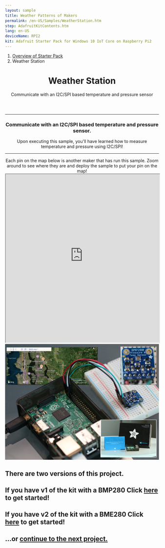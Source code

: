 ```yaml
---
layout: sample
title: Weather Patterns of Makers
permalink: /en-US/Samples/WeatherStation.htm
step: AdafruitKitContents.htm
lang: en-US
deviceName: RPI2
kit: Adafruit Starter Pack for Windows 10 IoT Core on Raspberry Pi2
---
```


<div class="row">
  <div class="col-xs-24">
    <ol class="breadcrumb">
      <li><a href="/Docs/AdafruitMakerKit">Overview of Starter Pack</a></li>
      <li class="active">Weather Station</li>
    </ol>
    <header class="page-title-header remove-top-margin">
      <h1 class="page-title">Weather Station</h1>
      <div class="page-subtitle">Communicate with an I2C/SPI based temperature and pressure sensor</div>
    </header>
  </div>
</div>

<hr/>

<div class="row">
  <div class="col-xs-24">
    <center>
    <h3>Communicate with an I2C/SPI based temperature and pressure sensor.</h3>
    Upon executing this sample, you'll have learned how to measure temperature and pressure using I2C/SPI!
    <hr/>
    Each pin on the map below is another maker that has run this sample. Zoom around to see where they are and deploy the sample to put your pin on the map!
  </center>
  </div>
</div>

<iframe class="maker-kit" src="https://adafruitsample.azurewebsites.net/cardViewer?lesson=203" width="100%" height="550px" scrolling="no"></iframe>

<div class="row projectRow">
  <div class="col-md-12 col-xs-24">
    <img src="../../../Resources/images/AdafruitStarterPack/WeatherStation.jpg">
  </div>
  <div class="col-md-12 col-xs-24">
    <h2>There are two versions of this project.</h2>
    <h2 class="text-center thin-header">If you have v1 of the kit with a BMP280 Click <a target="_blank" href="https://www.hackster.io/windows-iot/weather-station">here</a> to get started!</h2>
    <h2 class="text-center thin-header">If you have v2 of the kit with a BME280 Click <a target="_blank" href="https://www.hackster.io/windows-iot/weather-station-v-2-0-8abe16?auth_token=80b912d8d81919969ccab0080ddd8e2f">here</a> to get started!</h2>
  </div>
</div>

<div class="row lineTop">
  <div class="col-md-12 col-md-offset-12 col-xs-24 text-right">
    <h2 class="thin-header">...or <a href="/Samples/WhatColor"> continue to the next project.</a></h2>
  </div>
</div>
